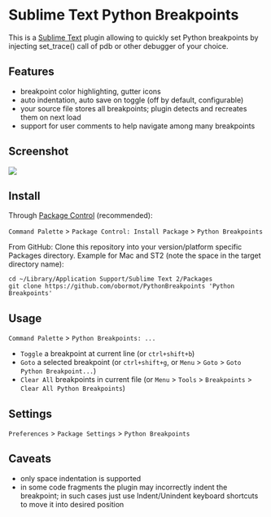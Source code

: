 Sublime Text Python Breakpoints
===============================

This is a [Sublime Text](http://www.sublimetext.com) plugin allowing to quickly set Python breakpoints by injecting set_trace() call of pdb or other debugger of your choice.

## Features

* breakpoint color highlighting, gutter icons
* auto indentation, auto save on toggle (off by default, configurable)
* your source file stores all breakpoints; plugin detects and recreates them on next load
* support for user comments to help navigate among many breakpoints

## Screenshot

<img src=https://raw.githubusercontent.com/obormot/PythonBreakpoints/master/screenshot.png>

## Install

Through [Package Control](https://sublime.wbond.net/packages/Package%20Control) (recommended):

`Command Palette` > `Package Control: Install Package` > `Python Breakpoints`

From GitHub: Clone this repository into your version/platform specific Packages directory. Example for Mac and ST2 (note the space in the target directory name):

    cd ~/Library/Application Support/Sublime Text 2/Packages
    git clone https://github.com/obormot/PythonBreakpoints 'Python Breakpoints'

## Usage

`Command Palette` > `Python Breakpoints: ...`

* `Toggle` a breakpoint at current line (or `ctrl+shift+b`)
* `Goto` a selected breakpoint (or `ctrl+shift+g`, or `Menu` > `Goto` > `Goto Python Breakpoint...`)
* `Clear All` breakpoints in current file (or `Menu` > `Tools` > `Breakpoints` > `Clear All Python Breakpoints`)

## Settings

`Preferences` > `Package Settings` > `Python Breakpoints`

## Caveats

* only space indentation is supported
* in some code fragments the plugin may incorrectly indent the breakpoint; in such cases just use Indent/Unindent keyboard shortcuts to move it into desired position
